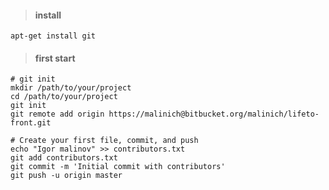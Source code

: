 #### <blockquote> install
```
apt-get install git
```

#### <blockquote> first start
```
# git init
mkdir /path/to/your/project
cd /path/to/your/project
git init
git remote add origin https://malinich@bitbucket.org/malinich/lifeto-front.git

# Create your first file, commit, and push
echo "Igor malinov" >> contributors.txt
git add contributors.txt
git commit -m 'Initial commit with contributors'
git push -u origin master
```
